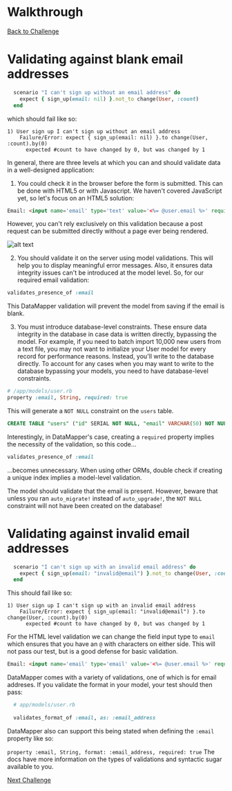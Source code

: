 # Walkthrough

[Back to Challenge](../21_levels_of_validation.md)

# Validating against blank email addresses

```ruby
  scenario "I can't sign up without an email address" do
    expect { sign_up(email: nil) }.not_to change(User, :count)
  end
```

which should fail like so:

```
1) User sign up I can't sign up without an email address
    Failure/Error: expect { sign_up(email: nil) }.to change(User, :count).by(0)
      expected #count to have changed by 0, but was changed by 1
```

In general, there are three levels at which you can and should validate data in a well-designed application:

1) You could check it in the browser before the form is submitted.  This can be done with HTML5 or with Javascript.  We haven't covered JavaScript yet, so let's focus on an HTML5 solution:

```html
Email: <input name='email' type='text' value='<%= @user.email %>' required>
```

However, you can't rely exclusively on this validation because a post request can be submitted directly without a page ever being rendered.

![alt text](https://dchtm6r471mui.cloudfront.net/hackpad.com_jubMxdBrjni_p.52567_1380107708596_Screen%20Shot%202013-09-25%20at%2012.13.52.png "bookmark manager")

2) You should validate it on the server using model validations. This will help you to display meaningful error messages.   Also, it ensures data integrity issues can't be introduced at the model level.  So, for our required email validation:

```ruby
validates_presence_of :email
```

This DataMapper validation will prevent the model from saving if the email is blank.

3) You must introduce database-level constraints. These ensure data integrity in the database in case data is written directly, bypassing the model. For example, if you need to batch import 10,000 new users from a text file, you may not want to initialize your User model for every record for performance reasons. Instead, you'll write to the database directly. To account for any cases when you may want to write to the database bypassing your models, you need to have database-level constraints.

```ruby
# /app/models/user.rb
property :email, String, required: true
```

This will generate a `NOT NULL` constraint on the `users` table.
```sql
CREATE TABLE "users" ("id" SERIAL NOT NULL, "email" VARCHAR(50) NOT NULL, "password_digest" VARCHAR(60), PRIMARY KEY("id"))
```

Interestingly, in DataMapper's case, creating a `required` property implies the necessity of the validation, so this code...

```ruby
validates_presence_of :email
```

...becomes unnecessary. When using other ORMs, double check if creating a unique index implies a model-level validation.

The model should validate that the email is present.  However, beware that unless you ran `auto_migrate!` instead of `auto_upgrade!`, the `NOT NULL` constraint will not have been created on the database!

# Validating against invalid email addresses

```ruby
  scenario "I can't sign up with an invalid email address" do
    expect { sign_up(email: "invalid@email") }.not_to change(User, :count)
  end
```

This should fail like so:

```
1) User sign up I can't sign up with an invalid email address
    Failure/Error: expect { sign_up(email: "invalid@email") }.to change(User, :count).by(0)
      expected #count to have changed by 0, but was changed by 1
```

For the HTML level validation we can change the field input type to `email` which ensures that you have an `@` with characters on either side. This will not pass our test, but is a good defense for basic validation.

```html
Email: <input name='email' type='email' value='<%= @user.email %>' required>
```

DataMapper comes with a variety of validations, one of which is for email addreses. If you validate the format in your model, your test should then pass:

```ruby
  # app/models/user.rb
  
  validates_format_of :email, as: :email_address
```

DataMapper also can support this being stated when defining the `:email` property like so:

`property :email, String, format: :email_address, required: true`
The docs have more information on the types of validations and syntactic sugar available to you.

[Next Challenge](../22_preventing_duplicate_registrations.md)
